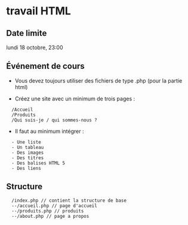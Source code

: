 # travail HTML

## Date limite
lundi 18 octobre, 23:00

## Événement de cours

- Vous devez toujours utiliser des fichiers de type .php (pour la partie html)

- Créez une site avec un minimum de trois pages :

```
  /Accueil
  /Produits
  /Qui suis-je / qui sommes-nous ?
```
- Il faut au minimum intégrer :

```
  - Une liste
  - Un tableau
  - Des images
  - Des titres
  - Des balises HTML 5
  - Des liens
```

## Structure

```
  /index.php // contient la structure de base
  --/accueil.php // page d'accueil
  --/produits.php // produits
  --/about.php // page a propos
```
